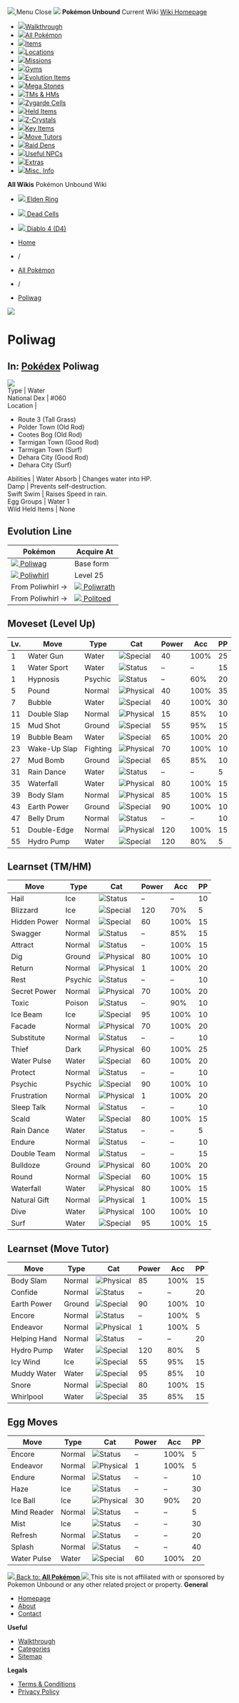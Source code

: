 [ ![](https://static.unboundwiki.com/wp-content/assets/images/2024/07/unbound-game-logo-x50.png) ](https://unboundwiki.com/pokemon/poliwag/<https:/unboundwiki.com/>)
Menu Close
![](https://static.unboundwiki.com/wp-content/assets/images/2024/07/pokemon-unbound-frozen-heights-game-icon.jpg)
**Pokémon Unbound**
Current Wiki
[ Wiki Homepage ](https://unboundwiki.com/pokemon/poliwag/<https:/unboundwiki.com/>)
  * [![](https://static.unboundwiki.com/wp-content/assets/images/2024/07/unbound-walkthrough-start-preview.jpg)Walkthrough](https://unboundwiki.com/pokemon/poliwag/<https:/unboundwiki.com/walkthrough/>)
  * [![](https://static.unboundwiki.com/wp-content/assets/images/2024/07/pokemon-unbound-lab-exterior-150x150.jpg)All Pokémon](https://unboundwiki.com/pokemon/poliwag/<https:/unboundwiki.com/pokemon/>)
  * [![](https://static.unboundwiki.com/wp-content/assets/images/2024/07/items-market-150x150.jpg)Items](https://unboundwiki.com/pokemon/poliwag/<https:/unboundwiki.com/items/>)
  * [![](https://static.unboundwiki.com/wp-content/assets/images/2024/08/world-map-pokemon-unbound.jpg)Locations](https://unboundwiki.com/pokemon/poliwag/<https:/unboundwiki.com/locations/>)
  * [![](https://static.unboundwiki.com/wp-content/assets/images/2024/07/missions-icon-150x150.jpg)Missions](https://unboundwiki.com/pokemon/poliwag/<https:/unboundwiki.com/missions/>)
  * [![](https://static.unboundwiki.com/wp-content/assets/images/2024/12/exterior-crater-town-gym-200x200.jpg)Gyms](https://unboundwiki.com/pokemon/poliwag/<https:/unboundwiki.com/gyms/>)
  * [![](https://static.unboundwiki.com/wp-content/assets/images/2024/08/evolutionary-items.jpg)Evolution Items](https://unboundwiki.com/pokemon/poliwag/<https:/unboundwiki.com/items/evolution-items/>)
  * [![](https://static.unboundwiki.com/wp-content/assets/images/2024/07/mega-stone-150x150.jpg)Mega Stones](https://unboundwiki.com/pokemon/poliwag/<https:/unboundwiki.com/mega-stones/>)
  * [![](https://static.unboundwiki.com/wp-content/assets/images/2024/07/tmloc-150x150.png)TMs & HMs](https://unboundwiki.com/pokemon/poliwag/<https:/unboundwiki.com/tms-hms/>)
  * [![](https://static.unboundwiki.com/wp-content/assets/images/2024/08/zygarde-house.jpg)Zygarde Cells](https://unboundwiki.com/pokemon/poliwag/<https:/unboundwiki.com/items/zygarde-cells/>)
  * [![](https://static.unboundwiki.com/wp-content/assets/images/2024/10/helditems-endgame-shop-200x200.jpg)Held Items](https://unboundwiki.com/pokemon/poliwag/<https:/unboundwiki.com/items/held-items/>)
  * [![](https://static.unboundwiki.com/wp-content/assets/images/2024/08/zcrystals-listing-preview.jpg)Z-Crystals](https://unboundwiki.com/pokemon/poliwag/<https:/unboundwiki.com/z-crystals/>)
  * [![](https://static.unboundwiki.com/wp-content/assets/images/2024/08/cube.jpg)Key Items](https://unboundwiki.com/pokemon/poliwag/<https:/unboundwiki.com/items/key-items/>)
  * [![](https://static.unboundwiki.com/wp-content/assets/images/2024/09/move-tutors-preview.jpg)Move Tutors](https://unboundwiki.com/pokemon/poliwag/<https:/unboundwiki.com/misc-info/move-tutors/>)
  * [![](https://static.unboundwiki.com/wp-content/assets/images/2024/10/raid-den-area-pokemon-unbound-lightv.jpg)Raid Dens](https://unboundwiki.com/pokemon/poliwag/<https:/unboundwiki.com/raid-dens/>)
  * [![](https://static.unboundwiki.com/wp-content/assets/images/2024/11/useful-npc-preview-200x200.jpg)Useful NPCs](https://unboundwiki.com/pokemon/poliwag/<https:/unboundwiki.com/misc-info/useful-npcs/>)
  * [![](https://static.unboundwiki.com/wp-content/assets/images/2024/10/kyurem-unbound-sidequest-200x200.jpg)Extras](https://unboundwiki.com/pokemon/poliwag/<https:/unboundwiki.com/extras/>)
  * [![](https://static.unboundwiki.com/wp-content/assets/images/2024/08/dehara-mart.png)Misc. Info](https://unboundwiki.com/pokemon/poliwag/<https:/unboundwiki.com/misc-info/>)


**All Wikis**
Pokémon Unbound Wiki
  * [ ![](https://unboundwiki.com/wp-content/themes/stratswiki/assets/img/wiki/elden-ring.png) Elden Ring ](https://unboundwiki.com/pokemon/poliwag/<#>)
  * [ ![](https://unboundwiki.com/wp-content/themes/stratswiki/assets/img/wiki/dead-cells.jpg) Dead Cells ](https://unboundwiki.com/pokemon/poliwag/<#>)
  * [ ![](https://unboundwiki.com/wp-content/themes/stratswiki/assets/img/wiki/diablo.png) Diablo 4 (D4) ](https://unboundwiki.com/pokemon/poliwag/<#>)


  * [ Home ](https://unboundwiki.com/pokemon/poliwag/<https:/unboundwiki.com/>)
  * /
  * [ All Pokémon ](https://unboundwiki.com/pokemon/poliwag/<https:/unboundwiki.com/pokemon/>)
  * /
  * [ Poliwag ](https://unboundwiki.com/pokemon/poliwag/<https:/unboundwiki.com/pokemon/poliwag/>)

![](https://static.unboundwiki.com/wp-content/assets/images/2024/12/poliwag-s.png)
# Poliwag
In: [Pokédex](https://unboundwiki.com/pokemon/poliwag/<https:/unboundwiki.com/category/pokedex/>)
Poliwag  
---  
![](https://static.unboundwiki.com/wp-content/assets/sprites/pokemon/poliwag.png)  
Type | Water  
National Dex | #060  
Location | 
  * Route 3 (Tall Grass)
  * Polder Town (Old Rod)
  * Cootes Bog (Old Rod)
  * Tarmigan Town (Good Rod)
  * Tarmigan Town (Surf)
  * Dehara City (Good Rod)
  * Dehara City (Surf)

  
Abilities | Water Absorb | Changes water into HP.  
Damp | Prevents self-destruction.  
Swift Swim | Raises Speed in rain.  
Egg Groups | Water 1  
Wild Held Items | None  
## Evolution Line
Pokémon | Acquire At  
---|---  
[![](https://static.unboundwiki.com/wp-content/assets/sprites/pokemon/poliwag.png) Poliwag](https://unboundwiki.com/pokemon/poliwag/<https:/unboundwiki.com/pokemon/poliwag/>) | Base form  
[![](https://static.unboundwiki.com/wp-content/assets/sprites/pokemon/poliwhirl.png) Poliwhirl](https://unboundwiki.com/pokemon/poliwag/<https:/unboundwiki.com/pokemon/poliwhirl/>) | Level 25  
From Poliwhirl → | [![](https://static.unboundwiki.com/wp-content/assets/sprites/pokemon/poliwrath.png) Poliwrath](https://unboundwiki.com/pokemon/poliwag/<https:/unboundwiki.com/pokemon/poliwrath/>) | Water Stone  
From Poliwhirl → | [![](https://static.unboundwiki.com/wp-content/assets/sprites/pokemon/politoed.png) Politoed](https://unboundwiki.com/pokemon/poliwag/<https:/unboundwiki.com/pokemon/politoed/>) | [King’s Rock](https://unboundwiki.com/pokemon/poliwag/<https:/unboundwiki.com/items/evolution-items/kings-rock/>)  
## Moveset (Level Up)
Lv. | Move | Type | Cat | Power | Acc | PP  
---|---|---|---|---|---|---  
1 | Water Gun | Water | ![Special](https://static.unboundwiki.com/wp-content/assets/icons/ui/special.png) | 40 | 100% | 25  
1 | Water Sport | Water | ![Status](https://static.unboundwiki.com/wp-content/assets/icons/ui/status.png) | – | – | 15  
1 | Hypnosis | Psychic | ![Status](https://static.unboundwiki.com/wp-content/assets/icons/ui/status.png) | – | 60% | 20  
5 | Pound | Normal | ![Physical](https://static.unboundwiki.com/wp-content/assets/icons/ui/physical.png) | 40 | 100% | 35  
7 | Bubble | Water | ![Special](https://static.unboundwiki.com/wp-content/assets/icons/ui/special.png) | 40 | 100% | 30  
11 | Double Slap | Normal | ![Physical](https://static.unboundwiki.com/wp-content/assets/icons/ui/physical.png) | 15 | 85% | 10  
15 | Mud Shot | Ground | ![Special](https://static.unboundwiki.com/wp-content/assets/icons/ui/special.png) | 55 | 95% | 15  
19 | Bubble Beam | Water | ![Special](https://static.unboundwiki.com/wp-content/assets/icons/ui/special.png) | 65 | 100% | 20  
23 | Wake-Up Slap | Fighting | ![Physical](https://static.unboundwiki.com/wp-content/assets/icons/ui/physical.png) | 70 | 100% | 10  
27 | Mud Bomb | Ground | ![Special](https://static.unboundwiki.com/wp-content/assets/icons/ui/special.png) | 65 | 85% | 10  
31 | Rain Dance | Water | ![Status](https://static.unboundwiki.com/wp-content/assets/icons/ui/status.png) | – | – | 5  
35 | Waterfall | Water | ![Physical](https://static.unboundwiki.com/wp-content/assets/icons/ui/physical.png) | 80 | 100% | 15  
39 | Body Slam | Normal | ![Physical](https://static.unboundwiki.com/wp-content/assets/icons/ui/physical.png) | 85 | 100% | 15  
43 | Earth Power | Ground | ![Special](https://static.unboundwiki.com/wp-content/assets/icons/ui/special.png) | 90 | 100% | 10  
47 | Belly Drum | Normal | ![Status](https://static.unboundwiki.com/wp-content/assets/icons/ui/status.png) | – | – | 10  
51 | Double-Edge | Normal | ![Physical](https://static.unboundwiki.com/wp-content/assets/icons/ui/physical.png) | 120 | 100% | 15  
55 | Hydro Pump | Water | ![Special](https://static.unboundwiki.com/wp-content/assets/icons/ui/special.png) | 120 | 80% | 5  
## Learnset (TM/HM)
Move | Type | Cat | Power | Acc | PP  
---|---|---|---|---|---  
Hail | Ice | ![Status](https://static.unboundwiki.com/wp-content/assets/icons/ui/status.png) | – | – | 10  
Blizzard | Ice | ![Special](https://static.unboundwiki.com/wp-content/assets/icons/ui/special.png) | 120 | 70% | 5  
Hidden Power | Normal | ![Special](https://static.unboundwiki.com/wp-content/assets/icons/ui/special.png) | 60 | 100% | 15  
Swagger | Normal | ![Status](https://static.unboundwiki.com/wp-content/assets/icons/ui/status.png) | – | 85% | 15  
Attract | Normal | ![Status](https://static.unboundwiki.com/wp-content/assets/icons/ui/status.png) | – | 100% | 15  
Dig | Ground | ![Physical](https://static.unboundwiki.com/wp-content/assets/icons/ui/physical.png) | 80 | 100% | 10  
Return | Normal | ![Physical](https://static.unboundwiki.com/wp-content/assets/icons/ui/physical.png) | 1 | 100% | 20  
Rest | Psychic | ![Status](https://static.unboundwiki.com/wp-content/assets/icons/ui/status.png) | – | – | 10  
Secret Power | Normal | ![Physical](https://static.unboundwiki.com/wp-content/assets/icons/ui/physical.png) | 70 | 100% | 20  
Toxic | Poison | ![Status](https://static.unboundwiki.com/wp-content/assets/icons/ui/status.png) | – | 90% | 10  
Ice Beam | Ice | ![Special](https://static.unboundwiki.com/wp-content/assets/icons/ui/special.png) | 95 | 100% | 10  
Facade | Normal | ![Physical](https://static.unboundwiki.com/wp-content/assets/icons/ui/physical.png) | 70 | 100% | 20  
Substitute | Normal | ![Status](https://static.unboundwiki.com/wp-content/assets/icons/ui/status.png) | – | – | 10  
Thief | Dark | ![Physical](https://static.unboundwiki.com/wp-content/assets/icons/ui/physical.png) | 60 | 100% | 25  
Water Pulse | Water | ![Special](https://static.unboundwiki.com/wp-content/assets/icons/ui/special.png) | 60 | 100% | 20  
Protect | Normal | ![Status](https://static.unboundwiki.com/wp-content/assets/icons/ui/status.png) | – | – | 10  
Psychic | Psychic | ![Special](https://static.unboundwiki.com/wp-content/assets/icons/ui/special.png) | 90 | 100% | 10  
Frustration | Normal | ![Physical](https://static.unboundwiki.com/wp-content/assets/icons/ui/physical.png) | 1 | 100% | 20  
Sleep Talk | Normal | ![Status](https://static.unboundwiki.com/wp-content/assets/icons/ui/status.png) | – | – | 10  
Scald | Water | ![Special](https://static.unboundwiki.com/wp-content/assets/icons/ui/special.png) | 80 | 100% | 15  
Rain Dance | Water | ![Status](https://static.unboundwiki.com/wp-content/assets/icons/ui/status.png) | – | – | 5  
Endure | Normal | ![Status](https://static.unboundwiki.com/wp-content/assets/icons/ui/status.png) | – | – | 10  
Double Team | Normal | ![Status](https://static.unboundwiki.com/wp-content/assets/icons/ui/status.png) | – | – | 15  
Bulldoze | Ground | ![Physical](https://static.unboundwiki.com/wp-content/assets/icons/ui/physical.png) | 60 | 100% | 20  
Round | Normal | ![Special](https://static.unboundwiki.com/wp-content/assets/icons/ui/special.png) | 60 | 100% | 15  
Waterfall | Water | ![Physical](https://static.unboundwiki.com/wp-content/assets/icons/ui/physical.png) | 80 | 100% | 15  
Natural Gift | Normal | ![Physical](https://static.unboundwiki.com/wp-content/assets/icons/ui/physical.png) | 1 | 100% | 15  
Dive | Water | ![Physical](https://static.unboundwiki.com/wp-content/assets/icons/ui/physical.png) | 100 | 100% | 10  
Surf | Water | ![Special](https://static.unboundwiki.com/wp-content/assets/icons/ui/special.png) | 95 | 100% | 15  
## Learnset (Move Tutor)
Move | Type | Cat | Power | Acc | PP  
---|---|---|---|---|---  
Body Slam | Normal | ![Physical](https://static.unboundwiki.com/wp-content/assets/icons/ui/physical.png) | 85 | 100% | 15  
Confide | Normal | ![Status](https://static.unboundwiki.com/wp-content/assets/icons/ui/status.png) | – | – | 20  
Earth Power | Ground | ![Special](https://static.unboundwiki.com/wp-content/assets/icons/ui/special.png) | 90 | 100% | 10  
Encore | Normal | ![Status](https://static.unboundwiki.com/wp-content/assets/icons/ui/status.png) | – | 100% | 5  
Endeavor | Normal | ![Physical](https://static.unboundwiki.com/wp-content/assets/icons/ui/physical.png) | 1 | 100% | 5  
Helping Hand | Normal | ![Status](https://static.unboundwiki.com/wp-content/assets/icons/ui/status.png) | – | – | 20  
Hydro Pump | Water | ![Special](https://static.unboundwiki.com/wp-content/assets/icons/ui/special.png) | 120 | 80% | 5  
Icy Wind | Ice | ![Special](https://static.unboundwiki.com/wp-content/assets/icons/ui/special.png) | 55 | 95% | 15  
Muddy Water | Water | ![Special](https://static.unboundwiki.com/wp-content/assets/icons/ui/special.png) | 95 | 85% | 10  
Snore | Normal | ![Special](https://static.unboundwiki.com/wp-content/assets/icons/ui/special.png) | 80 | 100% | 15  
Whirlpool | Water | ![Special](https://static.unboundwiki.com/wp-content/assets/icons/ui/special.png) | 35 | 85% | 15  
## Egg Moves
Move | Type | Cat | Power | Acc | PP  
---|---|---|---|---|---  
Encore | Normal | ![Status](https://static.unboundwiki.com/wp-content/assets/icons/ui/status.png) | – | 100% | 5  
Endeavor | Normal | ![Physical](https://static.unboundwiki.com/wp-content/assets/icons/ui/physical.png) | 1 | 100% | 5  
Endure | Normal | ![Status](https://static.unboundwiki.com/wp-content/assets/icons/ui/status.png) | – | – | 10  
Haze | Ice | ![Status](https://static.unboundwiki.com/wp-content/assets/icons/ui/status.png) | – | – | 30  
Ice Ball | Ice | ![Physical](https://static.unboundwiki.com/wp-content/assets/icons/ui/physical.png) | 30 | 90% | 20  
Mind Reader | Normal | ![Status](https://static.unboundwiki.com/wp-content/assets/icons/ui/status.png) | – | – | 5  
Mist | Ice | ![Status](https://static.unboundwiki.com/wp-content/assets/icons/ui/status.png) | – | – | 30  
Refresh | Normal | ![Status](https://static.unboundwiki.com/wp-content/assets/icons/ui/status.png) | – | – | 20  
Splash | Normal | ![Status](https://static.unboundwiki.com/wp-content/assets/icons/ui/status.png) | – | – | 40  
Water Pulse | Water | ![Special](https://static.unboundwiki.com/wp-content/assets/icons/ui/special.png) | 60 | 100% | 20  
[ ![](https://static.unboundwiki.com/wp-content/assets/images/2024/07/pokemon-unbound-lab-exterior.jpg) Back to: **All Pokémon** ](https://unboundwiki.com/pokemon/poliwag/<https:/unboundwiki.com/pokemon/>)
[ ![](https://static.unboundwiki.com/wp-content/assets/images/2024/07/unbound-game-logo-x50.png) ](https://unboundwiki.com/pokemon/poliwag/<https:/unboundwiki.com/>)
This site is not affiliated with or sponsored by Pokemon Unbound or any other related project or property. 
**General**
  * [ Homepage ](https://unboundwiki.com/pokemon/poliwag/<https:/unboundwiki.com/>)
  * [ About ](https://unboundwiki.com/pokemon/poliwag/<https:/unboundwiki.com/about/>)
  * [ Contact ](https://unboundwiki.com/pokemon/poliwag/<https:/unboundwiki.com/contact/>)


**Useful**
  * [ Walkthrough ](https://unboundwiki.com/pokemon/poliwag/<https:/unboundwiki.com/walkthrough/>)
  * [ Categories ](https://unboundwiki.com/pokemon/poliwag/<https:/unboundwiki.com/categories/>)
  * [ Sitemap ](https://unboundwiki.com/pokemon/poliwag/<https:/unboundwiki.com/sitemap/>)


**Legals**
  * [ Terms & Conditions ](https://unboundwiki.com/pokemon/poliwag/<https:/unboundwiki.com/terms-conditions/>)
  * [ Privacy Policy ](https://unboundwiki.com/pokemon/poliwag/<https:/unboundwiki.com/privacy-policy/>)



